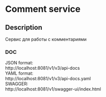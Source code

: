 # Comment service

## Description
Сервис для работы с комментариями

### DOC
JSON format:<br/>
http://localhost:8081/v1/v3/api-docs<br/>
YAML format:<br/>
http://localhost:8081/v1/v3/api-docs.yaml<br/>
SWAGGER:<br/>
http://localhost:8081/v1/swagger-ui/index.html<br/>